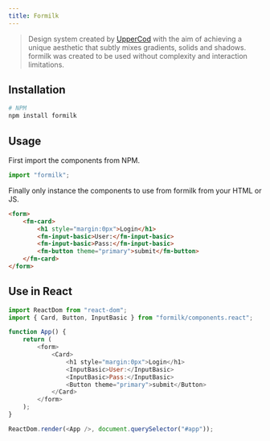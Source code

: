```yaml
---
title: Formilk
---
```


> Design system created by [UpperCod](https://twitter.com/uppercod) with the aim of achieving a unique aesthetic that subtly mixes gradients, solids and shadows. formilk was created to be used without complexity and interaction limitations.

## Installation

```bash
# NPM
npm install formilk
```

## Usage

First import the components from NPM.

```js
import "formilk";
```

Finally only instance the components to use from formilk from your HTML or JS.

```html preview
<form>
    <fm-card>
        <h1 style="margin:0px">Login</h1>
        <fm-input-basic>User:</fm-input-basic>
        <fm-input-basic>Pass:</fm-input-basic>
        <fm-button theme="primary">submit</fm-button>
    </fm-card>
</form>
```

## Use in React

```js
import ReactDom from "react-dom";
import { Card, Button, InputBasic } from "formilk/components.react";

function App() {
    return (
        <form>
            <Card>
                <h1 style="margin:0px">Login</h1>
                <InputBasic>User:</InputBasic>
                <InputBasic>Pass:</InputBasic>
                <Button theme="primary">submit</Button>
            </Card>
        </form>
    );
}

ReactDom.render(<App />, document.querySelector("#app"));
```

